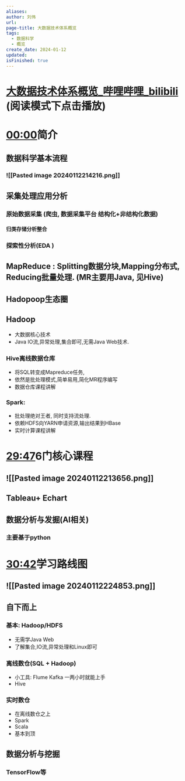 ```yaml
---
aliases: 
author: 刘伟
url: 
page-title: 大数据技术体系概览
tags:
  - 数据科学
  - 概览
create_date: 2024-01-12
updated: 
isFinished: true
---
```




# [大数据技术体系概览_哔哩哔哩_bilibili](https://www.bilibili.com/video/BV1qN4y1h7wU/?vd_source=7038f96b6bb3b14743531b102b109c43) (阅读模式下点击播放)



# [00:00](https://www.bilibili.com/video/BV1qN4y1h7wU/?vd_source=7038f96b6bb3b14743531b102b109c43#t=0.871003)简介
## 数据科学基本流程
 ### ![[Pasted image 20240112214216.png]]
## 采集处理应用分析
### 原始数据采集 (爬虫, 数据采集平台 结构化+非结构化数据)
#### 归类存储分析整合
### 探索性分析(EDA )
## MapReduce : Splitting数据分块,Mapping分布式, Reducing批量处理. (MR主要用Java, 见Hive)
## Hadopoop生态圈

## Hadoop
- 大数据核心技术
- Java IO流,异常处理,集合即可,无需Java Web技术.
### Hive离线数据仓库
- 将SQL转变成Mapreduce任务, 
- 依然是批处理模式,简单易用,简化MR程序编写
- 数据仓库课程讲解
### Spark: 
- 批处理绝对王者, 同时支持流处理. 
- 依赖HDFS向YARN申请资源,输出结果到HBase
- 实时计算课程讲解
# [29:47](https://www.bilibili.com/video/BV1qN4y1h7wU/?vd_source=7038f96b6bb3b14743531b102b109c43#t=1787.747045)6门核心课程
## ![[Pasted image 20240112213656.png]]

## Tableau+ Echart
## 数据分析与发掘(AI相关)
### 主要基于python

# [30:42](https://www.bilibili.com/video/BV1qN4y1h7wU/?vd_source=7038f96b6bb3b14743531b102b109c43#t=1842.951139)学习路线图
## ![[Pasted image 20240112224853.png]]
## 自下而上
### 基本: Hadoop/HDFS
- 无需学Java Web
-  了解集合,IO流,异常处理和Linux即可
### 离线数仓(SQL + Hadoop)
- 小工具: Flume Kafka 一两小时就能上手
- Hive
### 实时数仓
- 在离线数仓之上
- Spark  
- Scala
- 基本到顶
## 数据分析与挖掘
###  TensorFlow等





